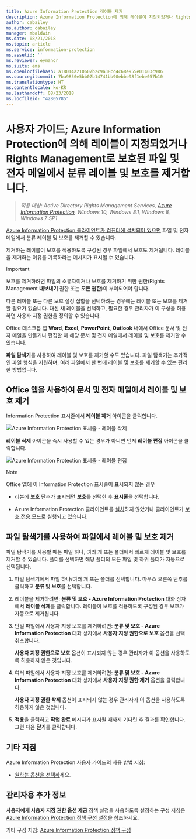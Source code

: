 ```yaml
---
title: Azure Information Protection 레이블 제거
description: Azure Information Protection에 의해 레이블이 지정되었거나 Rights Management로 보호된 파일에서 분류 레이블 및 보호를 제거하기 위한 지침입니다.
author: cabailey
ms.author: cabailey
manager: mbaldwin
ms.date: 08/21/2018
ms.topic: article
ms.service: information-protection
ms.assetid: ''
ms.reviewer: eymanor
ms.suite: ems
ms.openlocfilehash: a18014a210607b2c9a38cc4c68e955e01403c986
ms.sourcegitcommit: 7ba9850e5bb07b14741bb90ebbe98f1ebe057b10
ms.translationtype: HT
ms.contentlocale: ko-KR
ms.lasthandoff: 08/23/2018
ms.locfileid: "42805785"
---
```

# <a name="user-guide-remove-labels-and-protection-from-files-and-emails-that-have-been-labeled-by-azure-information-protection-or-protected-by-rights-management"></a>사용자 가이드; Azure Information Protection에 의해 레이블이 지정되었거나 Rights Management로 보호된 파일 및 전자 메일에서 분류 레이블 및 보호를 제거합니다.

>*적용 대상: Active Directory Rights Management Services, [Azure Information Protection](https://azure.microsoft.com/pricing/details/information-protection), Windows 10, Windows 8.1, Windows 8, Windows 7 SP1*

[Azure Information Protection 클라이언트가 컴퓨터에 설치되어 있으면](install-client-app.md) 파일 및 전자 메일에서 분류 레이블 및 보호를 제거할 수 있습니다.

제거하는 레이블이 보호를 적용하도록 구성된 경우 파일에서 보호도 제거됩니다. 레이블을 제거하는 이유를 기록하라는 메시지가 표시될 수 있습니다.

> [!IMPORTANT]
> 보호를 제거하려면 파일의 소유자이거나 보호를 제거하기 위한 권한(Rights Management **내보내기** 권한 또는 **모든 권한**)이 부여되어야 합니다.

다른 레이블 또는 다른 보호 설정 집합을 선택하려는 경우에는 레이블 또는 보호를 제거할 필요가 없습니다. 대신 새 레이블을 선택하고, 필요한 경우 관리자가 이 구성을 허용하면 사용자 지정 권한을 정의할 수 있습니다. 

Office 데스크톱 앱 **Word**, **Excel**, **PowerPoint**, **Outlook** 내에서 Office 문서 및 전자 메일을 만들거나 편집할 때 해당 문서 및 전자 메일에서 레이블 및 보호를 제거할 수 있습니다. 

**파일 탐색기**를 사용하여 레이블 및 보호를 제거할 수도 있습니다. 파일 탐색기는 추가적인 파일 형식을 지원하며, 여러 파일에서 한 번에 레이블 및 보호를 제거할 수 있는 편리한 방법입니다.

## <a name="using-office-apps-to-remove-labels-and-protection-from-documents-and-emails"></a>Office 앱을 사용하여 문서 및 전자 메일에서 레이블 및 보호 제거

Information Protection 표시줄에서 **레이블 제거** 아이콘을 클릭합니다.

![Azure Information Protection 표시줄 - 레이블 삭제](../media/delete-label.png)

**레이블 삭제** 아이콘을 즉시 사용할 수 있는 경우가 아니면 먼저 **레이블 편집** 아이콘을 클릭합니다.

![Azure Information Protection 표시줄 - 레이블 편집](../media/edit-label.png)

> [!NOTE]
> Office 앱에 이 Information Protection 표시줄이 표시되지 않는 경우
>
> - 리본에 **보호** 단추가 표시되면 **보호**를 선택한 후 **표시줄**을 선택합니다.
> 
> - Azure Information Protection 클라이언트를 [설치](install-client-app.md)하지 않았거나 클라이언트가 [보호 전용 모드](client-protection-only-mode.md)로 실행되고 있습니다.

## <a name="using-file-explorer-to-remove-labels-and-protection-from-files"></a>파일 탐색기를 사용하여 파일에서 레이블 및 보호 제거

파일 탐색기를 사용할 때는 파일 하나, 여러 개 또는 폴더에서 빠르게 레이블 및 보호를 제거할 수 있습니다. 폴더를 선택하면 해당 폴더의 모든 파일 및 하위 폴더가 자동으로 선택됩니다. 

1. 파일 탐색기에서 파일 하나/여러 개 또는 폴더를 선택합니다. 마우스 오른쪽 단추를 클릭하고 **분류 및 보호**를 선택합니다.

2. 레이블을 제거하려면: **분류 및 보호 - Azure Information Protection** 대화 상자에서 **레이블 삭제**를 클릭합니다. 레이블이 보호를 적용하도록 구성된 경우 보호가 자동으로 제거됩니다.

3. 단일 파일에서 사용자 지정 보호를 제거하려면: **분류 및 보호 - Azure Information Protection** 대화 상자에서 **사용자 지정 권한으로 보호** 옵션을 선택 취소합니다. 
    
    **사용자 지정 권한으로 보호** 옵션이 표시되지 않는 경우 관리자가 이 옵션을 사용하도록 허용하지 않은 것입니다.
    
4. 여러 파일에서 사용자 지정 보호를 제거하려면: **분류 및 보호 - Azure Information Protection** 대화 상자에서 **사용자 지정 권한 제거** 옵션을 클릭합니다.
    
    **사용자 지정 권한 삭제** 옵션이 표시되지 않는 경우 관리자가 이 옵션을 사용하도록 허용하지 않은 것입니다.

5. **적용**을 클릭하고 **작업 완료** 메시지가 표시될 때까지 기다린 후 결과를 확인합니다. 그런 다음 **닫기**를 클릭합니다.


## <a name="other-instructions"></a>기타 지침
Azure Information Protection 사용자 가이드의 사용 방법 지침:

- [원하는 옵션을 선택하](client-user-guide.md#what-do-you-want-to-do)세요.

## <a name="additional-information-for-administrators"></a>관리자용 추가 정보    
**사용자에게 사용자 지정 권한 옵션 제공** 정책 설정을 사용하도록 설정하는 구성 지침은 [Azure Information Protection 정책 구성 설정](../configure-policy-settings.md)을 참조하세요.

기타 구성 지침: [Azure Information Protection 정책 구성](../configure-policy.md)

